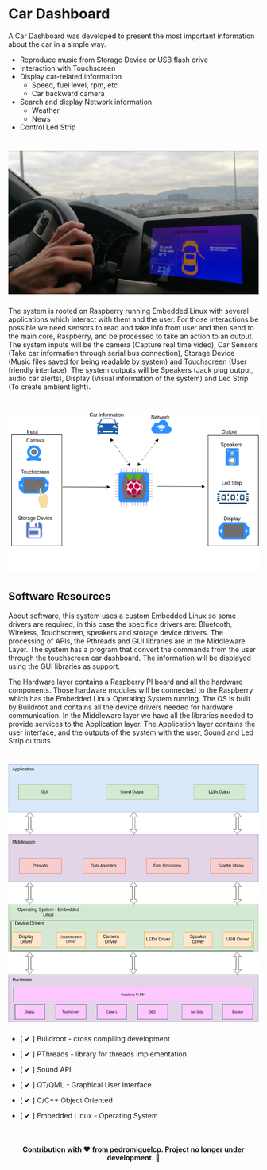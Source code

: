 <h1> Car Dashboard </h1>

<p> A Car Dashboard was developed to present the most important information about the car in a simple way.</p>

* Reproduce music from Storage Device or USB flash drive
* Interaction with Touchscreen
* Display car-related information
  - Speed, fuel level, rpm, etc
  - Car backward camera
* Search and display Network information
  - Weather
  - News
* Control Led Strip

<h1 align="center">
    <img alt="FE_CarInfosMenu" title="FE_CarInfosMenu" src="FE_CarInfosMenu.jpg" />
</h1>


<p> The system is rooted on Raspberry running Embedded Linux with several applications which interact with them and the user.
For those interactions be possible we need sensors to read and take info from user and then send to the main core, Raspberry, and be processed to take an action to an output. The system inputs will be the camera (Capture real time video), Car Sensors (Take car information through serial bus connection), Storage Device (Music files saved for being readable by system) and Touchscreen (User friendly interface). The system outputs will be Speakers (Jack plug output, audio car alerts), Display (Visual information of the system) and Led Strip (To create ambient light).</p>

<h1 align="center">
    <img alt="New_System_Overview" title="New_System_Overview" src="New_System_Overview.png" />
</h1>

<h2> Software Resources </h2>

<p> About software, this system uses a custom Embedded Linux so some drivers are required, in this case the specifics drivers are: Bluetooth, Wireless, Touchscreen, speakers and storage device drivers. The processing of APIs, the Pthreads and GUI libraries are in the Middleware Layer. The system has a program that convert the commands from the user through the touchscreen car dashboard. The information will be displayed using the GUI libraries as support.</p>

<p> The Hardware layer contains a Raspberry PI board and all the hardware components. Those hardware modules will be connected to the Raspberry which has the Embedded Linux Operating System running. The OS is built by Buildroot and contains all the device drivers needed for hardware communication. In the Middleware layer we have all the libraries needed to provide services to the Application layer. The Application layer contains the user interface, and the outputs of the system with the user, Sound and Led Strip outputs.</p>

<h1 align="center">
    <img alt="systemstack" title="systemstack" src="systemstack.png" />
</h1>

- [ ✔ ] Buildroot - cross compiling development

- [ ✔ ] PThreads - library for threads implementation

- [ ✔ ] Sound API

- [ ✔ ] QT/QML - Graphical User Interface

- [ ✔ ] C/C++ Object Oriented

- [ ✔ ] Embedded Linux - Operating System




<br>
<h4 align="center">
    Contribution with ❤ from pedromiguelcp. Project no longer under development. 🏁
</h4>
